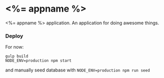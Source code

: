 # <%= appname %>

<%= appname %> application. An application for doing awesome things.

### Deploy

For now:

```
gulp build
NODE_ENV=production npm start
```
and manually seed database with `NODE_ENV=production npm run seed`